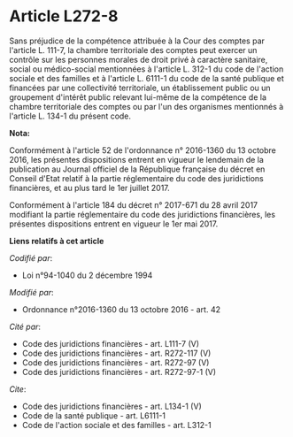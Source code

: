 # Article L272-8

Sans préjudice de la compétence attribuée à la Cour des comptes par l'article L. 111-7, la chambre territoriale des comptes
peut exercer un contrôle sur les personnes morales de droit privé à caractère sanitaire, social ou médico-social mentionnées
à l'article L. 312-1 du code de l'action sociale et des familles et à l'article L. 6111-1 du code de la santé publique et
financées par une collectivité territoriale, un établissement public ou un groupement d'intérêt public relevant lui-même de
la compétence de la chambre territoriale des comptes ou par l'un des organismes mentionnés à l'article L. 134-1 du présent
code.

**Nota:**

Conformément à l'article 52 de l'ordonnance n° 2016-1360 du 13 octobre 2016, les présentes dispositions entrent en vigueur le
lendemain de la publication au Journal officiel de la République française du décret en Conseil d'Etat relatif à la partie
réglementaire du code des juridictions financières, et au plus tard le 1er juillet 2017.

Conformément à l'article 184 du décret n° 2017-671 du 28 avril 2017 modifiant la partie réglementaire du code des
juridictions financières, les présentes dispositions entrent en vigueur le 1er mai 2017.

**Liens relatifs à cet article**

_Codifié par_:

  - Loi n°94-1040 du 2 décembre 1994

_Modifié par_:

  - Ordonnance n°2016-1360 du 13 octobre 2016 - art. 42

_Cité par_:

  - Code des juridictions financières - art. L111-7 (V)
  - Code des juridictions financières - art. R272-117 (V)
  - Code des juridictions financières - art. R272-97 (V)
  - Code des juridictions financières - art. R272-97-1 (V)

_Cite_:

  - Code des juridictions financières - art. L134-1 (V)
  - Code de la santé publique - art. L6111-1
  - Code de l'action sociale et des familles - art. L312-1

